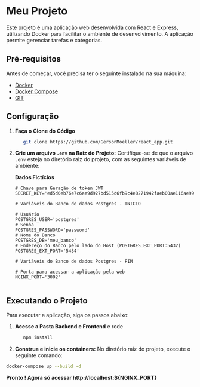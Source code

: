 # Meu Projeto

Este projeto é uma aplicação web desenvolvida com React e Express, utilizando Docker para facilitar o ambiente de desenvolvimento. A aplicação permite gerenciar tarefas e categorias.

## Pré-requisitos

Antes de começar, você precisa ter o seguinte instalado na sua máquina:

- [Docker](https://www.docker.com/get-started)
- [Docker Compose](https://docs.docker.com/compose/)
- [GIT](https://git-scm.com/book/ms/v2/Getting-Started-First-Time-Git-Setup)

## Configuração
1. **Faça o Clone do Código** 
   ```bash
      git clone https://github.com/GersonMoeller/react_app.git
      ```
1. **Crie um arquivo `.env` na Raiz do Projeto:**
   Certifique-se de que o arquivo `.env` esteja no diretório raiz do projeto, com as seguintes variáveis de ambiente:

   **Dados Fictícios**
   ```env
   # Chave para Geração de token JWT
   SECRET_KEY='ed5d0eb76e7c6ae9d927bd515d6fb9c4e8271942faeb00ae116ae9923569b3d3'

   # Variáveis do Banco de dados Postgres - INICIO

   # Usuário
   POSTGRES_USER='postgres'
   # Senha
   POSTGRES_PASSWORD='password'
   # Nome do Banco
   POSTGRES_DB='meu_banco'
   # Endereço do Banco pelo lado do Host (POSTGRES_EXT_PORT:5432)
   POSTGRES_EXT_PORT='5434'

   # Variáveis do Banco de dados Postgres - FIM

   # Porta para acessar a aplicação pela web
   NGINX_PORT='3002'


## Executando o Projeto

Para executar a aplicação, siga os passos abaixo:
1. **Acesse a Pasta Backend e Frontend** e rode
   ```bash 
      npm install
      ```
2. **Construa e inicie os containers:**
No diretório raiz do projeto, execute o seguinte comando:

```bash
docker-compose up --build -d

```
**Pronto ! Agora só acessar http://localhost:${NGINX_PORT}**